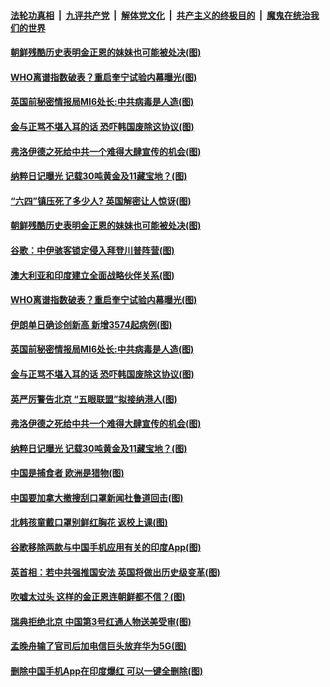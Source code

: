 ####  [法轮功真相](../../../../basic/blob/master/README.md?t=06052331) &nbsp;|&nbsp; [九评共产党](../../../../9ping.md/blob/master/README.md?t=06052331) &nbsp;|&nbsp; [解体党文化](../../../../jtdwh.md/blob/master/README.md?t=06052331)  &nbsp;|&nbsp; [共产主义的终极目的](../../../../gczydzjmd.md/blob/master/README.md?t=06052331) &nbsp;|&nbsp; [魔鬼在统治我们的世界](../../../../mgztzwmdsj.md/blob/master/README.md?t=06052331) 

#### [朝鲜残酷历史表明金正恩的妹妹也可能被处决(图)](../pages/p9/935543.md?t=06052331) 

#### [WHO离谱指数破表？重启奎宁试验内幕曝光(图)](../pages/p9/935528.md?t=06052331) 

#### [英国前秘密情报局MI6处长:中共病毒是人造(图)](../pages/p9/935471.md?t=06052331) 

#### [金与正骂不堪入耳的话 恐吓韩国废除这协议(图)](../pages/p9/935468.md?t=06052331) 

#### [弗洛伊德之死给中共一个难得大肆宣传的机会(图)](../pages/p9/935423.md?t=06052331) 

#### [纳粹日记曝光 记载30吨黄金及11藏宝地？(图)](../pages/p9/935376.md?t=06052331) 

#### [“六四”镇压死了多少人? 英国解密让人惊讶(图)](../pages/p9/935478.md?t=06052331) 

#### [朝鲜残酷历史表明金正恩的妹妹也可能被处决(图)](../pages/p9/935543.md?t=06052331) 

#### [谷歌：中伊骇客锁定侵入拜登川普阵营(图)](../pages/p9/935541.md?t=06052331) 

#### [澳大利亚和印度建立全面战略伙伴关系(图)](../pages/p9/935540.md?t=06052331) 

#### [WHO离谱指数破表？重启奎宁试验内幕曝光(图)](../pages/p9/935528.md?t=06052331) 

#### [伊朗单日确诊创新高 新增3574起病例(图)](../pages/p9/935536.md?t=06052331) 

#### [英国前秘密情报局MI6处长:中共病毒是人造(图)](../pages/p9/935471.md?t=06052331) 

#### [金与正骂不堪入耳的话 恐吓韩国废除这协议(图)](../pages/p9/935468.md?t=06052331) 

#### [英严厉警告北京 “五眼联盟”拟接纳港人(图)](../pages/p9/935382.md?t=06052331) 

#### [弗洛伊德之死给中共一个难得大肆宣传的机会(图)](../pages/p9/935423.md?t=06052331) 

#### [纳粹日记曝光 记载30吨黄金及11藏宝地？(图)](../pages/p9/935376.md?t=06052331) 

#### [中国是捕食者 欧洲是猎物(图)](../pages/p9/935406.md?t=06052331) 

#### [中国要加拿大撤搜刮口罩新闻杜鲁道回击(图)](../pages/p9/935404.md?t=06052331) 

#### [北韩孩童戴口罩别鲜红胸花 返校上课(图)](../pages/p9/935403.md?t=06052331) 

#### [谷歌移除两款与中国手机应用有关的印度App(图)](../pages/p9/935379.md?t=06052331) 

#### [英首相：若中共强推国安法 英国将做出历史级变革(图)](../pages/p9/935356.md?t=06052331) 

#### [吹嘘太过头 这样的金正恩连朝鲜都不信？(图)](../pages/p9/935352.md?t=06052331) 

#### [瑞典拒绝北京 中国第3号红通人物送美受审(图)](../pages/p9/935269.md?t=06052331) 

#### [孟晚舟输了官司后加电信巨头放弃华为5G(图)](../pages/p9/935320.md?t=06052331) 

#### [删除中国手机App在印度爆红 可以一键全删除(图)](../pages/p9/935318.md?t=06052331) 

